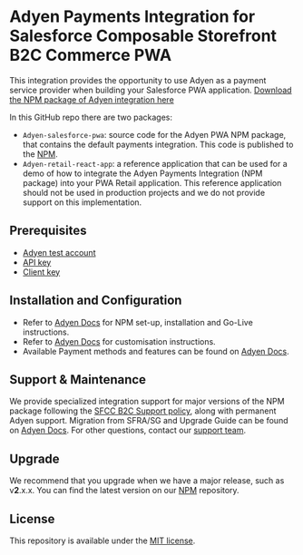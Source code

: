 # Adyen Payments Integration for Salesforce Composable Storefront B2C Commerce PWA

This integration provides the opportunity to use Adyen as a payment service provider when building your Salesforce PWA application. 
[Download the NPM package of Adyen integration here](https://www.npmjs.com/package/@adyen/adyen-salesforce-pwa?activeTab=readme) 

In this GitHub repo there are two packages:
* `Adyen-salesforce-pwa`: source code for the Adyen PWA NPM package, that contains the default payments integration. This code is published to the [NPM](https://www.npmjs.com/package/@adyen/adyen-salesforce-pwa?activeTab=readme).  
* `Adyen-retail-react-app`: a reference application that can be used for a demo of how to integrate the Adyen Payments Integration (NPM package) into your PWA Retail application. This reference application should not be used in production projects and we do not provide support on this implementation.

## Prerequisites

* [Adyen test account](https://www.adyen.com/signup)
* [API key](https://docs.adyen.com/development-resources/how-to-get-the-api-key)
* [Client key](https://docs.adyen.com/development-resources/client-side-authentication#get-your-client-key)

## Installation and Configuration
* Refer to [Adyen Docs](https://docs.adyen.com/plugins/salesforce-commerce-cloud/composable-storefront) for NPM set-up, installation and Go-Live instructions.
* Refer to [Adyen Docs](https://docs.adyen.com/plugins/salesforce-commerce-cloud/composable-storefront/customization-guide) for customisation instructions.
* Available Payment methods and features can be found on [Adyen Docs](https://docs.adyen.com/plugins/salesforce-commerce-cloud).

## Support & Maintenance

We provide specialized integration support for major versions of the NPM package following the [SFCC B2C Support policy](https://docs.adyen.com/plugins/salesforce-commerce-cloud/#support-levels), along with permanent Adyen support.
Migration from SFRA/SG and Upgrade Guide can be found on [Adyen Docs](https://docs.adyen.com/plugins/salesforce-commerce-cloud/composable-storefront).
For other questions, contact our [support team](https://www.adyen.help).

## Upgrade

We recommend that you upgrade when we have a major release, such as v**2**.x.x. 
You can find the latest version on our [NPM](https://www.npmjs.com/package/@adyen/adyen-salesforce-pwa?activeTab=readme) repository.

## License

This repository is available under the [MIT license](LICENSE).
